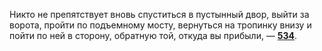 Никто не препятствует вновь спуститься в пустынный двор, выйти за ворота, пройти по подъемному мосту, вернуться на тропинку внизу и пойти по ней в сторону, обратную той, откуда вы прибыли, — [**534**](#n_534).

